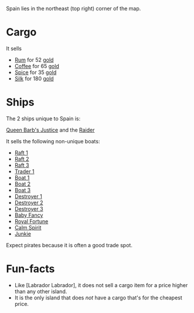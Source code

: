 
Spain lies in the northeast (top right) corner of the map.

# Cargo 
It sells 
- [Rum](./Rum.md) for 52 [gold](./gold.md)
- [Coffee](./Coffee.md) for 65 [gold](./gold.md)
- [Spice](./Spice.md) for 35 [gold](./gold.md)
- [Silk](./Silk.md) for 180 [gold](./gold.md)

# Ships

The 2 ships unique to Spain is: 

[Queen Barb's Justice](./ships/qbj.md) and the [Raider](./Raider.md)

It sells the following non-unique boats:

* [Raft 1](ships/Raft_1.md)
* [Raft 2](ships/Raft_2.md)
* [Raft 3](ships/Raft_3.md)
* [Trader 1](ships/Trader_1.md)
* [Boat 1](ships/Boat_1.md)
* [Boat 2](ships/Boat_2.md)
* [Boat 3](ships/Boat_3.md)
* [Destroyer 1](ships/Destroyer_1.md)
* [Destroyer 2](ships/Destroyer_2.md)
* [Destroyer 3](ships/Destroyer_3.md)
* [Baby Fancy](ships/Baby_Fancy.md)
* [Royal Fortune](ships/Royal_Fortune.md)
* [Calm Spirit](ships/Calm_Spirit.md)
* [Junkie](ships/Junkie.md)

Expect pirates because it is often a good trade spot.

# Fun-facts
- Like [Labrador Labrador], it does not sell a cargo item for a price higher than any other island.
- It is the only island that does *not* have a cargo that's for the cheapest price.

